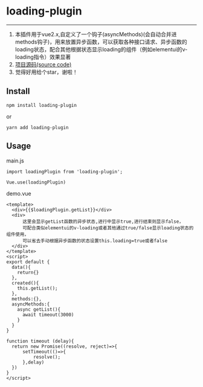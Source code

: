 ﻿# loading-plugin
---
1. 本插件用于vue2.x,自定义了一个钩子(asyncMethods)(会自动合并进methods钩子)，用来放置异步函数，可以获取各种接口请求、异步函数的loading状态，配合其他根据状态显示loading的组件（例如elementui的v-loading指令）效果显著
2. [项目源码(source code)](https://github.com/Fuphoenixes/loading-plugin)
3. 觉得好用给个star，谢啦！


## Install

```
npm install loading-plugin
```
or
```
yarn add loading-plugin
```


## Usage

main.js
```
import loadingPlugin from 'loading-plugin';

Vue.use(loadingPlugin)

```
demo.vue
```
<template>
  <div>{{$loadingPlugin.getList}}</div> 
  <div>
      这里会显示getList函数的异步状态,进行中显示true,进行结束则显示false，
      可配合类似elementui的v-loading或者其他通过true/false显示loading状态的组件使用，
      可以省去手动根据异步函数的状态设置this.loading=true或者false
  </div>   
</template>
<script>
export default {
  data(){
    return{}
  },
  created(){
    this.getList();
  },
  methods:{},
  asyncMethods:{
    async getList(){
      await timeout(3000)
    }
  }
}

function timeout (delay){
  return new Promise((resolve, reject)=>{
      setTimeout(()=>{
          resolve();
      },delay)
  })
}
</script>   
```